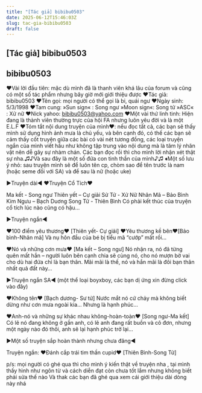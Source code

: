 ```yaml
---
title: "[Tác giả] bibibu0503"
date: 2025-06-12T15:46:03Z
slug: tac-gia-bibibu0503
draft: false
---
```


## [Tác giả] bibibu0503

## bibibu0503

♥Vài lời đầu tiên: mặc dù mình đã là thanh viên khá lâu của forum và cũng có một số tác phẩm nhưng bây giờ mới giới thiệu được
♥Tác giả: bibibu0503
♥Tên gọi: mọi người có thể gọi là bi, quái ngư
♥Ngày sinh: 5/3/1998 
♥Tam cung:
 »Sun sign« : Song ngư
 »Moon sign«: Song tử
 »ASC« : Xử nữ
♥Nick yahoo: bibibu0503@yahoo.com
♥Một vài thứ linh tinh: Hiện đang là thành viên thường trực của hội FA nhưng luôn yêu đời và là một E.L.F
♥Tóm tắt nội dung truyện của mình♥: nếu đọc tất cả, các bạn sẽ thấy mình sử dụng hình ảnh mưa là chủ yếu, và bên cạnh đó, có thế các bạn sẽ cảm thấy cốt truyện giữa các bài có vài nét tương đồng, các loại truyện ngắn của mình viết hầu như không tập trung vào nội dung mà là tâm lý nhân vật nên dễ gây sự nhàm chán. Các bạn đọc rồi thì cho mình lời nhận xét thật sự nha.♫♪Và sau đây là một số đứa con tinh thần của mình♪♫
♦Một số lưu ý nhỏ: sau truyện mình sẽ để luôn tên cp, chòm sao để tên trước là nam (hoặc seme đối với SA) và để sau là nữ (hoặc uke)
 
►Truyện dài◄
♥Truyện Cổ Tích♥
 
Ma kết - Song ngư
Thiên yết – Cự giải
Sử Tử - Xử Nữ 
Nhân Mã – Bảo Bình
Kim Ngưu – Bạch Duơng
Song Tử - Thiên Bình
Có phải kết thúc của truyện cổ tích lúc nào cũng có hậu…
 
►Truyện ngắn◄
 
♥100 điểm yêu thương♥ [Thiên yết- Cự giải]
♥Yêu thương kề bên♥[Bảo bình-Nhân mã]
Và nụ hôn đầu của bé bị tiểu mã “cướp” mất rồi…
 
♥Nó và những cơn mưa♥
[Ma kết – Song ngư]
Nó nhận ra, nó đã từng quên mất hắn – người luôn bên cạnh chia sẽ cùng nó, cho nó mượn bờ vai cho dù hai đứa chỉ là bạn thân. Mãi mãi là thế, nó và hắn mãi là đôi bạn thân nhất quả đất này…
 
 
►Truyện ngắn SA◄
(một thể loại boyxboy, các bạn dị ứng xin đừng click vào đây)
 
♥Không tên♥ [Bạch dương- Sư tử]
Nước mắt nó cứ chảy mà không biết dừng như cơn mưa ngoài kia… Nhưng là hạnh phúc…
 
♥Anh-nó và những sự khác nhau không-hoàn-toàn♥
[Song ngư-Ma kết]
Có lẽ nó đang không ở gần anh, có lẽ anh đang rất buồn và cô đơn, nhưng một ngày nào đó thôi, anh sẽ lại hạnh phúc trở lại…
 
►Một số truyện sắp hoàn thành nhưng chưa đăng◄
 
 
 
 
Truyện ngắn: ♥Đánh cắp trái tim thần cupid♥ [Thiên Bình-Song Tử]
 
 
 
p/s: mọi người có ghé qua thì cho mình ý kiến thật về truyện nha , tại mình thấy hình như ngôn từ và cách diễn đạt còn chưa tốt lắm nhưng không biết phải sửa thế nào Và thak các bạn đã ghé qua xem cái giới thiệu dài dòng này nhá